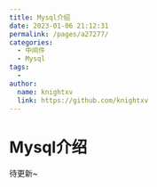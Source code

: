 ```yaml
---
title: Mysql介绍
date: 2023-01-06 21:12:31
permalink: /pages/a27277/
categories:
  - 中间件
  - Mysql
tags:
  - 
author: 
  name: knightxv
  link: https://github.com/knightxv
---
```

# Mysql介绍

待更新~